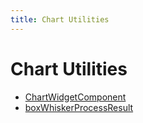 ```yaml
---
title: Chart Utilities
---
```


# Chart Utilities

- [ChartWidgetComponent](class.ChartWidgetComponent.md)
- [boxWhiskerProcessResult](function.boxWhiskerProcessResult.md)
